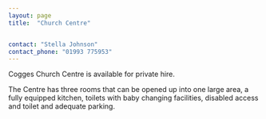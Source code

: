 ```yaml
---
layout: page
title:  "Church Centre"


contact: "Stella Johnson"
contact_phone: "01993 775953"
---
```


Cogges Church Centre is available for private hire.

The Centre has three rooms that can be opened up into one large area, a fully equipped kitchen, toilets with baby changing facilities, disabled access and toilet and adequate parking.

